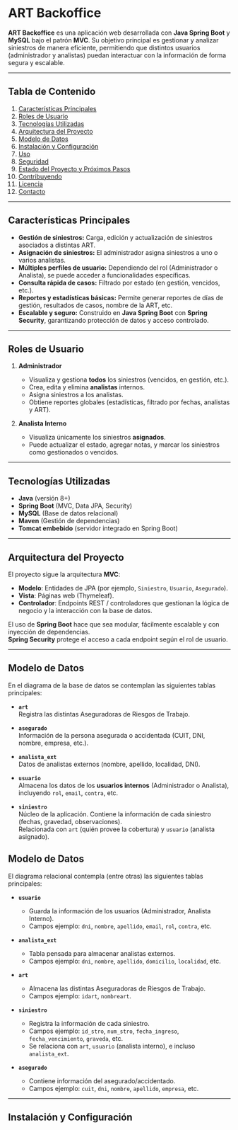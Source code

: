 # ART Backoffice

**ART Backoffice** es una aplicación web desarrollada con **Java Spring Boot** y **MySQL** bajo el patrón **MVC**. Su objetivo principal es gestionar y analizar siniestros de manera eficiente, permitiendo que distintos usuarios (administrador y analistas) puedan interactuar con la información de forma segura y escalable.

---

## Tabla de Contenido

1. [Características Principales](#características-principales)  
2. [Roles de Usuario](#roles-de-usuario)  
3. [Tecnologías Utilizadas](#tecnologías-utilizadas)  
4. [Arquitectura del Proyecto](#arquitectura-del-proyecto)  
5. [Modelo de Datos](#modelo-de-datos)  
6. [Instalación y Configuración](#instalación-y-configuración)  
7. [Uso](#uso)  
8. [Seguridad](#seguridad)  
9. [Estado del Proyecto y Próximos Pasos](#estado-del-proyecto-y-próximos-pasos)  
10. [Contribuyendo](#contribuyendo)  
11. [Licencia](#licencia)  
12. [Contacto](#contacto)

---

## Características Principales

- **Gestión de siniestros:** Carga, edición y actualización de siniestros asociados a distintas ART.  
- **Asignación de siniestros:** El administrador asigna siniestros a uno o varios analistas.  
- **Múltiples perfiles de usuario:** Dependiendo del rol (Administrador o Analista), se puede acceder a funcionalidades específicas.  
- **Consulta rápida de casos:** Filtrado por estado (en gestión, vencidos, etc.).  
- **Reportes y estadísticas básicas:** Permite generar reportes de días de gestión, resultados de casos, nombre de la ART, etc.  
- **Escalable y seguro:** Construido en **Java Spring Boot** con **Spring Security**, garantizando protección de datos y acceso controlado.

---

## Roles de Usuario

1. **Administrador**  
   - Visualiza y gestiona **todos** los siniestros (vencidos, en gestión, etc.).  
   - Crea, edita y elimina **analistas** internos.  
   - Asigna siniestros a los analistas.  
   - Obtiene reportes globales (estadísticas, filtrado por fechas, analistas y ART).

2. **Analista Interno**  
   - Visualiza únicamente los siniestros **asignados**.  
   - Puede actualizar el estado, agregar notas, y marcar los siniestros como gestionados o vencidos.

---

## Tecnologías Utilizadas

- **Java** (versión 8+)
- **Spring Boot** (MVC, Data JPA, Security)
- **MySQL** (Base de datos relacional)
- **Maven** (Gestión de dependencias)
- **Tomcat embebido** (servidor integrado en Spring Boot)

---

## Arquitectura del Proyecto

El proyecto sigue la arquitectura **MVC**:
- **Modelo**: Entidades de JPA (por ejemplo, `Siniestro`, `Usuario`, `Asegurado`).
- **Vista**: Páginas web (Thymeleaf).
- **Controlador**: Endpoints REST / controladores que gestionan la lógica de negocio y la interacción con la base de datos.

El uso de **Spring Boot** hace que sea modular, fácilmente escalable y con inyección de dependencias.  
**Spring Security** protege el acceso a cada endpoint según el rol de usuario.

---

## Modelo de Datos

En el diagrama de la base de datos se contemplan las siguientes tablas principales:

- **`art`**  
  Registra las distintas Aseguradoras de Riesgos de Trabajo.
  
- **`asegurado`**  
  Información de la persona asegurada o accidentada (CUIT, DNI, nombre, empresa, etc.).  
  
- **`analista_ext`**  
  Datos de analistas externos (nombre, apellido, localidad, DNI).  

- **`usuario`**  
  Almacena los datos de los **usuarios internos** (Administrador o Analista), incluyendo `rol`, `email`, `contra`, etc.  

- **`siniestro`**  
  Núcleo de la aplicación. Contiene la información de cada siniestro (fechas, gravedad, observaciones).  
  Relacionada con `art` (quién provee la cobertura) y `usuario` (analista asignado).

## Modelo de Datos

El diagrama relacional contempla (entre otras) las siguientes tablas principales:

- **`usuario`**  
  - Guarda la información de los usuarios (Administrador, Analista Interno).  
  - Campos ejemplo: `dni`, `nombre`, `apellido`, `email`, `rol`, `contra`, etc.

- **`analista_ext`**  
  - Tabla pensada para almacenar analistas externos.  
  - Campos ejemplo: `dni`, `nombre`, `apellido`, `domicilio`, `localidad`, etc.

- **`art`**  
  - Almacena las distintas Aseguradoras de Riesgos de Trabajo.  
  - Campos ejemplo: `idart`, `nombreart`.

- **`siniestro`**  
  - Registra la información de cada siniestro.  
  - Campos ejemplo: `id_stro`, `num_stro`, `fecha_ingreso`, `fecha_vencimiento`, `graveda`, etc.  
  - Se relaciona con `art`, `usuario` (analista interno), e incluso `analista_ext`.

- **`asegurado`**  
  - Contiene información del asegurado/accidentado.  
  - Campos ejemplo: `cuit`, `dni`, `nombre`, `apellido`, `empresa`, etc.

---

## Instalación y Configuración



